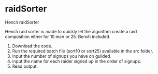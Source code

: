 # raidSorter
Hench raidSorter

Hench raid sorter is made to quickly let the algorithm create a raid composition either for 10 man or 25. Bench included.

1. Download the code.
2. Run the required batch file (sort10 or sort25) available in the src folder.
3. Input the number of signups you have on guilded.
4. Input the name for each raider signed up in the order of signups.
5. Read output.
